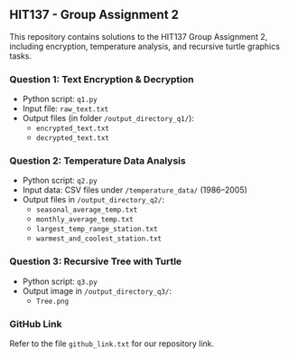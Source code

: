 ## HIT137 - Group Assignment 2

This repository contains solutions to the HIT137 Group Assignment 2, including encryption, temperature analysis, and recursive turtle graphics tasks.



### Question 1: Text Encryption & Decryption
- Python script: `q1.py`
- Input file: `raw_text.txt`
- Output files (in folder `/output_directory_q1/`):
  - `encrypted_text.txt`
  - `decrypted_text.txt`



### Question 2: Temperature Data Analysis
- Python script: `q2.py`
- Input data: CSV files under `/temperature_data/` (1986–2005)
- Output files in `/output_directory_q2/`:
  - `seasonal_average_temp.txt`
  - `monthly_average_temp.txt`
  - `largest_temp_range_station.txt`
  - `warmest_and_coolest_station.txt`



### Question 3: Recursive Tree with Turtle
- Python script: `q3.py`
- Output image in `/output_directory_q3/`:  
  - `Tree.png`



### GitHub Link
Refer to the file `github_link.txt` for our repository link.
